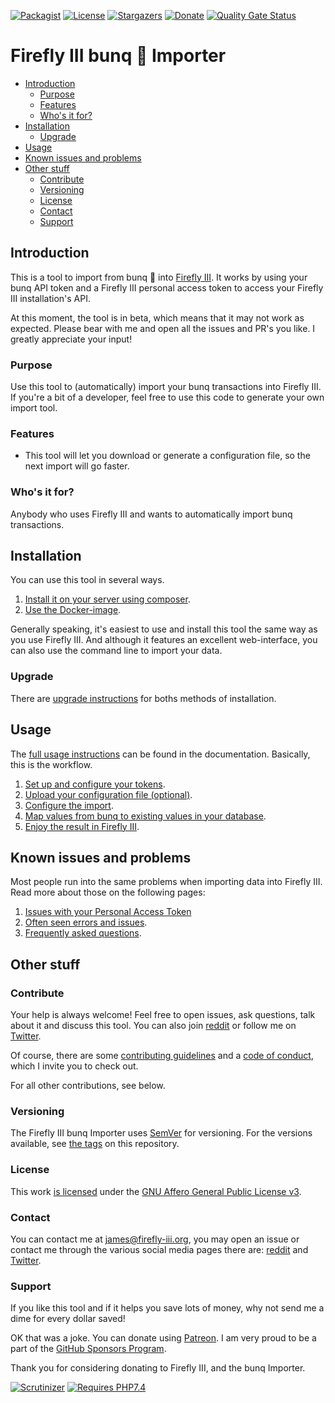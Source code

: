 [![Packagist][packagist-shield]][packagist-uri]
[![License][license-shield]][license-uri]
[![Stargazers][stars-shield]][stars-url]
[![Donate][donate-shield]][donate-uri]
[![Quality Gate Status][sonar-shield]][sonar-uri]

# Firefly III bunq 🌈 Importer

<!-- MarkdownTOC autolink="true" -->

- [Introduction](#introduction)
	- [Purpose](#purpose)
	- [Features](#features)
	- [Who's it for?](#whos-it-for)
- [Installation](#installation)
	- [Upgrade](#upgrade)
- [Usage](#usage)
- [Known issues and problems](#known-issues-and-problems)
- [Other stuff](#other-stuff)
	- [Contribute](#contribute)
	- [Versioning](#versioning)
	- [License](#license)
	- [Contact](#contact)
	- [Support](#support)

<!-- /MarkdownTOC -->

## Introduction

This is a tool to import from bunq 🌈 into [Firefly III](https://github.com/firefly-iii/firefly-iii). It works by using your bunq API token and a Firefly III personal access token to access your Firefly III installation's API.

At this moment, the tool is in beta, which means that it may not work as expected. Please bear with me and open all the issues and PR's you like. I greatly appreciate your input!

### Purpose

Use this tool to (automatically) import your bunq transactions into Firefly III. If you're a bit of a developer, feel free to use this code to generate your own import tool.

### Features

* This tool will let you download or generate a configuration file, so the next import will go faster.

### Who's it for?

Anybody who uses Firefly III and wants to automatically import bunq transactions.

## Installation

You can use this tool in several ways.

1. [Install it on your server using composer](https://docs.firefly-iii.org/other-data-importers/install/self_hosted/).
2. [Use the Docker-image](https://docs.firefly-iii.org/other-data-importers/install/docker/).

Generally speaking, it's easiest to use and install this tool the same way as you use Firefly III. And although it features an excellent web-interface, you can also use the command line to import your data.

### Upgrade

There are [upgrade instructions](https://docs.firefly-iii.org/other-data-importers/upgrade/) for boths methods of installation.

## Usage

The [full usage instructions](https://docs.firefly-iii.org/other-data-importers/) can be found in the documentation. Basically, this is the workflow.

1. [Set up and configure your tokens](https://docs.firefly-iii.org/other-data-importers/install/configure/).
2. [Upload your configuration file (optional)](https://docs.firefly-iii.org/other-data-importers/usage/upload/).
3. [Configure the import](https://docs.firefly-iii.org/other-data-importers/usage/configure/).
5. [Map values from bunq to existing values in your database](https://docs.firefly-iii.org/other-data-importers/usage/map/).
6. [Enjoy the result in Firefly III](https://github.com/firefly-iii/firefly-iii).

## Known issues and problems

Most people run into the same problems when importing data into Firefly III. Read more about those on the following pages:

1. [Issues with your Personal Access Token](https://docs.firefly-iii.org/other-data-importers/errors/token_errors/)
2. [Often seen errors and issues](https://docs.firefly-iii.org/other-data-importers/errors/freq_errors/).
3. [Frequently asked questions](https://docs.firefly-iii.org/other-data-importers/errors/freq_questions/).

## Other stuff

### Contribute

Your help is always welcome! Feel free to open issues, ask questions, talk about it and discuss this tool. You can also join [reddit](https://www.reddit.com/r/FireflyIII/) or follow me on [Twitter](https://twitter.com/Firefly_III).

Of course, there are some [contributing guidelines](https://github.com/firefly-iii/bunq-importer/blob/main/.github/contributing.md) and a [code of conduct](https://github.com/firefly-iii/bunq-importer/blob/main/.github/code_of_conduct.md), which I invite you to check out.

For all other contributions, see below.

### Versioning

The Firefly III bunq Importer uses [SemVer](https://semver.org/) for versioning. For the versions available, see [the tags](https://github.com/firefly-iii/bunq-importer/tags) on this repository.

### License

This work [is licensed](https://github.com/firefly-iii/bunq-importer/blob/main/LICENSE) under the [GNU Affero General Public License v3](https://www.gnu.org/licenses/agpl-3.0.html).

### Contact

You can contact me at [james@firefly-iii.org](mailto:james@firefly-iii.org), you may open an issue or contact me through the various social media pages there are: [reddit](https://www.reddit.com/r/FireflyIII/) and [Twitter](https://twitter.com/Firefly_III).

### Support

If you like this tool and if it helps you save lots of money, why not send me a dime for every dollar saved!

OK that was a joke. You can donate using [Patreon](https://www.patreon.com/jc5). I am very proud to be a part of the [GitHub Sponsors Program](https://github.com/sponsors/JC5).

Thank you for considering donating to Firefly III, and the bunq Importer.

[![Scrutinizer][scrutinizer-shield]][scrutinizer-url]
[![Requires PHP7.4][php-shield]][php-uri]

[scrutinizer-shield]: https://img.shields.io/scrutinizer/g/firefly-iii/bunq-importer.svg?style=flat-square
[scrutinizer-url]: https://scrutinizer-ci.com/g/firefly-iii/bunq-importer/
[php-shield]: https://img.shields.io/badge/php-7.4-red.svg?style=flat-square
[php-uri]: https://secure.php.net/downloads.php
[packagist-shield]: https://img.shields.io/packagist/v/firefly-iii/bunq-importer.svg?style=flat-square
[packagist-uri]: https://packagist.org/packages/firefly-iii/bunq-importer
[license-shield]: https://img.shields.io/github/license/firefly-iii/bunq-importer.svg?style=flat-square
[license-uri]: https://www.gnu.org/licenses/agpl-3.0.html
[stars-shield]: https://img.shields.io/github/stars/firefly-iii/bunq-importer.svg?style=flat-square
[stars-url]: https://github.com/firefly-iii/bunq-importer/stargazers
[donate-shield]: https://img.shields.io/badge/donate-%24%20%E2%82%AC-brightgreen?style=flat-square
[donate-uri]: #support
[sonar-shield]: https://sonarcloud.io/api/project_badges/measure?project=firefly-iii_bunq-importer&metric=alert_status
[sonar-uri]: https://sonarcloud.io/dashboard?id=firefly-iii_bunq-importer
